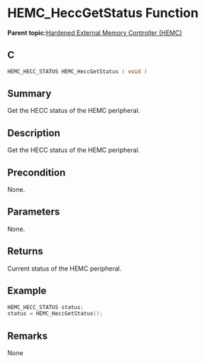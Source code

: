 # HEMC\_HeccGetStatus Function

**Parent topic:**[Hardened External Memory Controller \(HEMC\)](GUID-1503BB87-D5B3-4C8C-A91F-2AA286252046.md)

## C

```c
HEMC_HECC_STATUS HEMC_HeccGetStatus ( void )
```

## Summary

Get the HECC status of the HEMC peripheral.

## Description

Get the HECC status of the HEMC peripheral.

## Precondition

None.

## Parameters

None.

## Returns

Current status of the HEMC peripheral.

## Example

```c
HEMC_HECC_STATUS status;
status = HEMC_HeccGetStatus();
```

## Remarks

None

